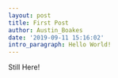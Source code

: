```yaml
---
layout: post
title: First Post
author: Austin_Boakes
date: '2019-09-11 15:16:02'
intro_paragraph: Hello World!
---
```

Still Here!
